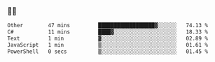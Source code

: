 ### 👨‍💻

<!--START_SECTION:waka-->

```txt
Other        47 mins         ██████████████████▓░░░░░░   74.13 %
C#           11 mins         ████▓░░░░░░░░░░░░░░░░░░░░   18.33 %
Text         1 min           ▓░░░░░░░░░░░░░░░░░░░░░░░░   02.89 %
JavaScript   1 min           ▒░░░░░░░░░░░░░░░░░░░░░░░░   01.61 %
PowerShell   0 secs          ▒░░░░░░░░░░░░░░░░░░░░░░░░   01.45 %
```

<!--END_SECTION:waka-->

